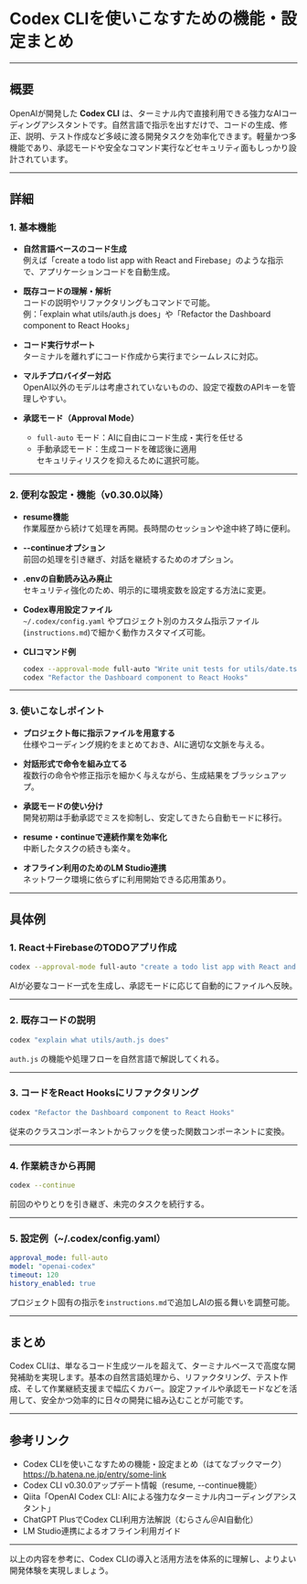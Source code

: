 # Codex CLIを使いこなすための機能・設定まとめ

---

## 概要

OpenAIが開発した **Codex CLI** は、ターミナル内で直接利用できる強力なAIコーディングアシスタントです。自然言語で指示を出すだけで、コードの生成、修正、説明、テスト作成など多岐に渡る開発タスクを効率化できます。軽量かつ多機能であり、承認モードや安全なコマンド実行などセキュリティ面もしっかり設計されています。

---

## 詳細

### 1. 基本機能

- **自然言語ベースのコード生成**  
  例えば「create a todo list app with React and Firebase」のような指示で、アプリケーションコードを自動生成。

- **既存コードの理解・解析**  
  コードの説明やリファクタリングもコマンドで可能。  
  例：「explain what utils/auth.js does」や「Refactor the Dashboard component to React Hooks」

- **コード実行サポート**  
  ターミナルを離れずにコード作成から実行までシームレスに対応。

- **マルチプロバイダー対応**  
  OpenAI以外のモデルは考慮されていないものの、設定で複数のAPIキーを管理しやすい。

- **承認モード（Approval Mode）**  
  - `full-auto` モード：AIに自由にコード生成・実行を任せる  
  - 手動承認モード：生成コードを確認後に適用  
  セキュリティリスクを抑えるために選択可能。

---

### 2. 便利な設定・機能（v0.30.0以降）

- **resume機能**  
  作業履歴から続けて処理を再開。長時間のセッションや途中終了時に便利。

- **--continueオプション**  
  前回の処理を引き継ぎ、対話を継続するためのオプション。

- **.envの自動読み込み廃止**  
  セキュリティ強化のため、明示的に環境変数を設定する方法に変更。

- **Codex専用設定ファイル**  
  `~/.codex/config.yaml` やプロジェクト別のカスタム指示ファイル(`instructions.md`)で細かく動作カスタマイズ可能。

- **CLIコマンド例**  
  ```bash
  codex --approval-mode full-auto "Write unit tests for utils/date.ts"
  codex "Refactor the Dashboard component to React Hooks"
  ```

---

### 3. 使いこなしポイント

- **プロジェクト毎に指示ファイルを用意する**  
  仕様やコーディング規約をまとめておき、AIに適切な文脈を与える。

- **対話形式で命令を組み立てる**  
  複数行の命令や修正指示を細かく与えながら、生成結果をブラッシュアップ。

- **承認モードの使い分け**  
  開発初期は手動承認でミスを抑制し、安定してきたら自動モードに移行。

- **resume・continueで連続作業を効率化**  
  中断したタスクの続きも楽々。

- **オフライン利用のためのLM Studio連携**  
  ネットワーク環境に依らずに利用開始できる応用策あり。

---

## 具体例

### 1. React＋FirebaseのTODOアプリ作成

```bash
codex --approval-mode full-auto "create a todo list app with React and Firebase"
```

AIが必要なコード一式を生成し、承認モードに応じて自動的にファイルへ反映。

---

### 2. 既存コードの説明

```bash
codex "explain what utils/auth.js does"
```

`auth.js` の機能や処理フローを自然言語で解説してくれる。

---

### 3. コードをReact Hooksにリファクタリング

```bash
codex "Refactor the Dashboard component to React Hooks"
```

従来のクラスコンポーネントからフックを使った関数コンポーネントに変換。

---

### 4. 作業続きから再開

```bash
codex --continue
```

前回のやりとりを引き継ぎ、未完のタスクを続行する。

---

### 5. 設定例（~/.codex/config.yaml）

```yaml
approval_mode: full-auto
model: "openai-codex"
timeout: 120
history_enabled: true
```

プロジェクト固有の指示を`instructions.md`で追加しAIの振る舞いを調整可能。

---

## まとめ

Codex CLIは、単なるコード生成ツールを超えて、ターミナルベースで高度な開発補助を実現します。基本の自然言語処理から、リファクタリング、テスト作成、そして作業継続支援まで幅広くカバー。設定ファイルや承認モードなどを活用して、安全かつ効率的に日々の開発に組み込むことが可能です。

---

## 参考リンク

- Codex CLIを使いこなすための機能・設定まとめ（はてなブックマーク）  
  https://b.hatena.ne.jp/entry/some-link  
- Codex CLI v0.30.0アップデート情報（resume, --continue機能）  
- Qiita「OpenAI Codex CLI: AIによる強力なターミナル内コーディングアシスタント」  
- ChatGPT PlusでCodex CLI利用方法解説（むらさん＠AI自動化）  
- LM Studio連携によるオフライン利用ガイド  

---

以上の内容を参考に、Codex CLIの導入と活用方法を体系的に理解し、よりよい開発体験を実現しましょう。